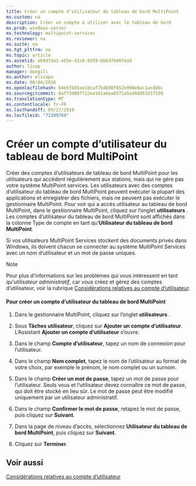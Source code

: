 ```yaml
---
title: Créer un compte d’utilisateur du tableau de bord MultiPoint
ms.custom: na
description: Créer un compte à utiliser avec le tableau de bord
ms.prod: windows-server
ms.technology: multipoint-services
ms.reviewer: na
ms.suite: na
ms.tgt_pltfrm: na
ms.topic: article
ms.assetid: eb9d7da1-eb5e-42c0-8d59-bb6d7b007ea9
author: lizap
manager: dongill
ms.author: elizapo
ms.date: 08/04/2016
ms.openlocfilehash: b4e5fb85ae1dcaf7bd698f052e990e6ac1ac8dbc
ms.sourcegitcommit: 6aff3d88ff22ea141a6ea6572a5ad8dd6321f199
ms.translationtype: MT
ms.contentlocale: fr-FR
ms.lasthandoff: 09/27/2019
ms.locfileid: "71389769"
---
```

# <a name="create-a-multipoint-dashboard-user-account"></a>Créer un compte d’utilisateur du tableau de bord MultiPoint
Créer des comptes d’utilisateurs de tableau de bord MultiPoint pour les utilisateurs qui accèdent régulièrement aux stations, mais qui ne gère pas votre système MultiPoint services. Les utilisateurs avec des comptes d’utilisateur du tableau de bord MultiPoint peuvent exécuter la plupart des applications et enregistrer des fichiers, mais ne peuvent pas exécuter le gestionnaire MultiPoint. Pour voir qui a accès utilisateur au tableau de bord MultiPoint, dans le gestionnaire MultiPoint, cliquez sur l’onglet **utilisateurs** . Les comptes d’utilisateur du tableau de bord MultiPoint sont affichés dans la colonne Type de compte en tant qu’**Utilisateur du tableau de bord MultiPoint**.  
  
Si vos utilisateurs MultiPoint Services stockent des documents privés dans Windows, ils doivent chacun se connecter au système MultiPoint Services avec un nom d’utilisateur et un mot de passe uniques.  
  
> [!NOTE]  
> Pour plus d’informations sur les problèmes qui vous intéressent en tant qu’*utilisateur administratif*, car vous créez et gérez des comptes d’utilisateur, voir la rubrique [Considérations relatives au compte d’utilisateur](User-Account-Considerations.md).  
  
#### <a name="to-create-a-multipoint-dashboard-user-account"></a>Pour créer un compte d’utilisateur du tableau de bord MultiPoint  
  
1.  Dans le gestionnaire MultiPoint, cliquez sur l’onglet **utilisateurs** .  
  
2.  Sous **Tâches utilisateur**, cliquez sur **Ajouter un compte d’utilisateur**. L’Assistant **Ajouter un compte d’utilisateur** s’ouvre.  
  
3.  Dans le champ **Compte d’utilisateur**, tapez un nom de connexion pour l’utilisateur.  
  
4.  Dans le champ **Nom complet**, tapez le nom de l’utilisateur au format de votre choix, par exemple le prénom, le nom complet ou un surnom.  
  
5.  Dans le champ **Créer un mot de passe**, tapez un mot de passe pour l’utilisateur. Seuls vous et l’utilisateur devez connaître ce mot de passe, qui doit être stocké en lieu sûr. Le mot de passe peut être modifié uniquement par un utilisateur administratif.  
  
6.  Dans le champ **Confirmer le mot de passe**, retapez le mot de passe, puis cliquez sur **Suivant**.  
  
7.  Dans la page de niveau d’accès, sélectionnez **Utilisateur du tableau de bord MultiPoint**, puis cliquez sur **Suivant**.  
  
8.  Cliquez sur **Terminer**.  
  
## <a name="see-also"></a>Voir aussi  
[Considérations relatives au compte d’utilisateur](User-Account-Considerations.md)